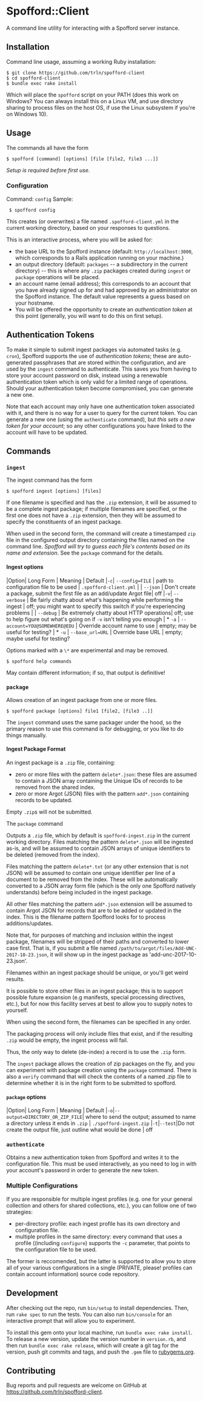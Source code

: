 # Spofford::Client

A command line utility for interacting with a Spofford server instance.

## Installation

Command line usage, assuming a working Ruby installation:
    
    $ git clone https://github.com/trln/spofford-client
    $ cd spofford-client
    $ bundle exec rake install 

Which will place the `spofford` script on your PATH (does this work on Windows? You can always install this on a Linux VM, and use directory sharing to process files on the host OS, if use the Linux subsystem if you're on Windows 10).

## Usage

The commands all have the form 

    $ spofford [command] [options] [file [file2, file3 ...]]

_Setup is required before first use_.  

### Configuration

Command: `config`
Sample:

     $ spofford config

This creates (or overwrites) a file named `.spofford-client.yml` in the current working directory, based on your responses to questions. 

This is an interactive process, where you will be asked for:

 * the base URL to the Spofford instance (default: `http://localhost:3000`, which corresponds to a Rails application running on your machine.) 
 * an output directory (default: `packages` -- a subdirectory in the current directory) -- this is where any `.zip` packages created during `ingest` or `package` operations will be placed.
 * an account name (email address); this corresponds to an account that you have already signed up for and had approved by an administrator on the Spofford instance.  The default value represents a guess based on your hostname.
 * You will be offered the opportunity to create an *authentication token* at this point (generally, you will want to do this on first setup).

## Authentication Tokens

To make it simple to submit ingest packages via automated tasks (e.g. `cron`), Spofford supports the use of *authentication tokens*; these are auto-generated passphrases that are stored within the configuration, and are used by the `ingest` command to authenticate.  This saves you from having to
store your account password on disk, instead using a renewable authentication token which is only valid for a limited range of operations. Should your authentication token become compromised, you can generate a new one.

Note that each account may only have one authentication token associated with it, and there is no way for a user to query for the current token.  You can generate a new one (using the `authenticate` command), but *this sets a new token for your account*; so any other configurations you have linked to the account will have to be updated.

## Commands

### `ingest`

The ingest command has the form

    $ spofford ingest [options] [files]

If one filename is specified and has the `.zip` extension, it will be assumed to be a complete ingest package; if multiple filenames are specified, or the first one does not have a `.zip` extension, then they will be assumed to specify the constituents of an ingest package.

When used in the second form, the command will create a timestamped `zip` file in the configured output directory containing the files named on the command line.  *_Spofford will try to guess each file's contents based on its name and extension_*.  See the `package` command for the details.

#### Ingest options
|Option| Long Form | Meaning | Default
|`-c`| `--config=FILE` | path to configuration file to be used | `.spofford-client.yml`
| | `--json` | Don't create a package, submit the first file as an add/update Argot file| off
|`-v`| `--verbose` | Be fairly chatty about what's happening while performing the ingest | off; you might want to specify this switch if you're experiencing problems
| | `--debug` | Be extremely chatty about HTTP operations| off; use to help figure out what's going on if `-v` isn't telling you enough
| \* `-a` | `--account=YOU@SOMEWHERE@EDU` | Override account name to use | empty; may be useful for testing?
| \* `-u` | `--base_url=URL` | Override base URL | empty; maybe useful for testing?

Options marked with a `\*` are experimental and may be removed.

    $ spofford help commands

May contain different information; if so, that output is definitive!


### `package`

Allows creation of an ingest package from one or more files.

    $ spofford package [options] file1 [file2, [file3 ..]]

The `ingest` command uses the same packager under the hood, so the primary reason to use this command is for debugging, or you like to do things manually.  
#### Ingest Package Format

An ingest package is a `.zip` file, containing:

  * zero or more files with the pattern `delete*.json`: these files are assumed to contain a JSON array containing the Unique IDs of records to be removed from the shared index.
  * zero or more Argot (JSON) files with the pattern `add*.json` containing records to be updated.

Empty `.zip`s will not be submitted.

The `package` command 

Outputs a `.zip` file, which by default is `spofford-ingest.zip` in the current working directory.
Files matching the pattern `delete*.json` will be ingested as-is, and will be assumed to contain JSON arrays of unique identifiers to be deleted (removed from the index).

Files matching the pattern `delete*.txt` (or any other extension that is not JSON) will be assumed to contain one unique identifier per line of a document to be removed from the index.  These will be automatically converted to a JSON array form file (which is the only one Spofford natively understands) before being included in the ingest package.

All other files matching the pattern `add*.json` extension will be assumed to contain Argot JSON for records that are to be added or updated in the index.  This is the filename pattern Spofford looks for to process additions/updates.

Note that, for purposes of matching and inclusion within the ingest package, filenames will be stripped of their paths and converted to lower case first.  That is, if you submit a file named `/path/to/argot/files/Add-UNC-2017-10-23.json`, it will show up in the ingest package as
'add-unc-2017-10-23.json'.

Filenames within an ingest package should be unique, or you'll get weird results.

It is possible to store other files in an ingest package; this is to support possible future expansion (e.g manifests, special processing directives, etc.), but for now this facility serves at best to allow you to supply notes to yourself.

When using the second form, the filenames can be specified in any order.

The packaging process will only include files that exist, and if the resulting
`.zip` would be empty, the ingest process will fail.


Thus, the only way to delete (de-index) a record is to use the `.zip` form.

The `ingest` package allows the creation of zip packages on the fly, and you can experiment with package creation using the `package` command.  There is also a `verify` command that will check the contents of a named .zip file to determine whether it is in the right form to be submitted to spofford.


#### `package` options

|Option| Long Form | Meaning | Default
|`-o`|`--output=DIRECTORY_OR_ZIP_FILE`| where to send the output; assumed to name a directory unless it ends in `.zip` | `./spofford-ingest.zip`
|`-t`|`--test`|Do not create the output file, just outline what would be done | off

### `authenticate`

Obtains a new authentication token from Spofford and writes it to the configuration file.  This must be used interactively, as you need to log in
with your account's password in order to generate the new token.

### Multiple Configurations

If you are responsible for multiple ingest profiles (e.g. one for your general collection and others for shared collections, etc.), you can follow one of two strategies:

* per-directory profile: each ingest profile has its own directory and configuration file.
* multiple profiles in the same directory: every command that uses a profile ((including `configure`) supports the `-c` parameter, that points to the configuration file to be used.

The former is reccomended, but the latter is supported to allow you to store all of your various configurations in a single (PRIVATE, please!  profiles can contain account information) source code repository.

   
## Development

After checking out the repo, run `bin/setup` to install dependencies. Then, run `rake spec` to run the tests. You can also run `bin/console` for an interactive prompt that will allow you to experiment.

To install this gem onto your local machine, run `bundle exec rake install`. To release a new version, update the version number in `version.rb`, and then run `bundle exec rake release`, which will create a git tag for the version, push git commits and tags, and push the `.gem` file to [rubygems.org](https://rubygems.org).

## Contributing

Bug reports and pull requests are welcome on GitHub at https://github.com/trln/spofford-client.

